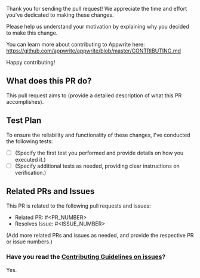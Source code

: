 Thank you for sending the pull request! We appreciate the time and effort you've dedicated to making these changes.

Please help us understand your motivation by explaining why you decided to make this change.

You can learn more about contributing to Appwrite here: https://github.com/appwrite/appwrite/blob/master/CONTRIBUTING.md

Happy contributing!


## What does this PR do?

This pull request aims to (provide a detailed description of what this PR accomplishes).

## Test Plan

To ensure the reliability and functionality of these changes, I've conducted the following tests:

- [ ] (Specify the first test you performed and provide details on how you executed it.)
- [ ] (Specify additional tests as needed, providing clear instructions on verification.)

## Related PRs and Issues

This PR is related to the following pull requests and issues:

- Related PR: #<PR_NUMBER>
- Resolves Issue: #<ISSUE_NUMBER>

(Add more related PRs and issues as needed, and provide the respective PR or issue numbers.)

### Have you read the [Contributing Guidelines on issues](https://github.com/sunnyallana/.github/CONTRIBUTING.md)?

Yes.